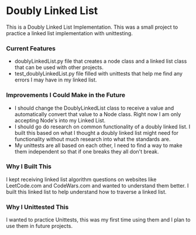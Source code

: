 # Doubly Linked List

This is a Doubly Linked List Implementation. This was a small project to practice a linked list implementation with unittesting.

### Current Features

* doublyLinkedList.py file that creates a node class and a linked list class that can be used with other projects.
* test_doublyLinkedList.py file filled with unittests that help me find any errors I may have in my linked list.

### Improvements I Could Make in the Future
* I should change the DoublyLinkedList class to receive a value and automatically convert that value to a Node class. Right now I am only accepting Node's into my Linked List.
* I should go do research on common functionality of a doubly linked list. I built this based on what I thought a doubly linked list might need for functionality without much research into what the standards are.
* My unittests are all based on each other, I need to find a way to make them independent so that if one breaks they all don't break.

### Why I Built This

I kept receiving linked list algorithm questions on websites like LeetCode.com and CodeWars.com and wanted to understand them better. I built this linked list to help understand how to traverse a linked list.

### Why I Unittested This

I wanted to practice Unittests, this was my first time using them and I plan to use them in future projects.

